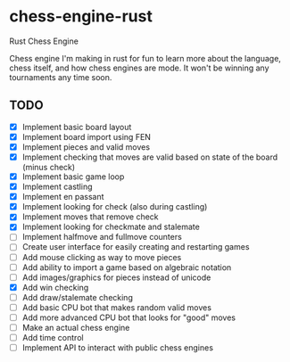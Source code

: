 # chess-engine-rust
Rust Chess Engine

Chess engine I'm making in rust for fun to learn more about the language, chess itself, and how chess engines are mode.  It won't be winning any tournaments any time soon.


## TODO

- [x] Implement basic board layout
- [x] Implement board import using FEN
- [x] Implement pieces and valid moves
- [x] Implement checking that moves are valid based on state of the board (minus check)
- [x] Implement basic game loop
- [x] Implement castling
- [x] Implement en passant
- [x] Implement looking for check (also during castling)
- [x] Implement moves that remove check
- [X] Implement looking for checkmate and stalemate
- [ ] Implement halfmove and fullmove counters
- [ ] Create user interface for easily creating and restarting games
- [ ] Add mouse clicking as way to move pieces
- [ ] Add ability to import a game based on algebraic notation
- [ ] Add images/graphics for pieces instead of unicode
- [x] Add win checking
- [ ] Add draw/stalemate checking
- [ ] Add basic CPU bot that makes random valid moves
- [ ] Add more advanced CPU bot that looks for "good" moves
- [ ] Make an actual chess engine
- [ ] Add time control
- [ ] Implement API to interact with public chess engines